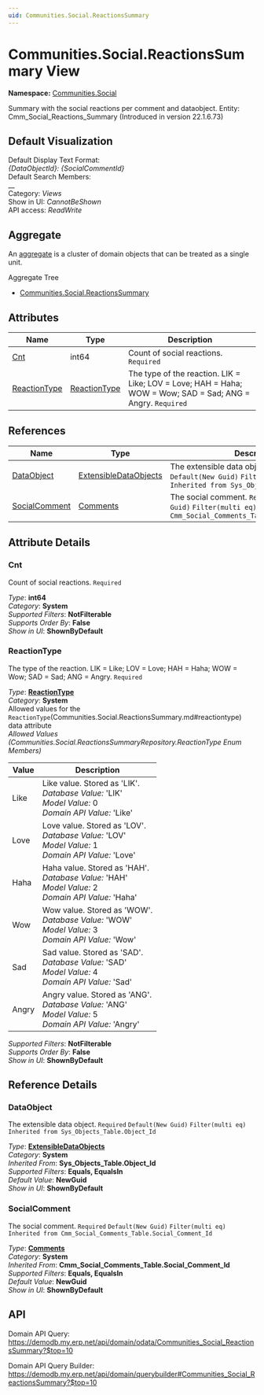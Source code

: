 ```yaml
---
uid: Communities.Social.ReactionsSummary
---
```

# Communities.Social.ReactionsSummary View

**Namespace:** [Communities.Social](Communities.Social.md)  

Summary with the social reactions per comment and dataobject. Entity: Cmm_Social_Reactions_Summary (Introduced in version 22.1.6.73)

## Default Visualization
Default Display Text Format:  
_{DataObjectId}: {SocialCommentId}_  
Default Search Members:  
__  
Category:  _Views_  
Show in UI:  _CannotBeShown_  
API access:  _ReadWrite_  

## Aggregate
An [aggregate](https://docs.erp.net/tech/advanced/concepts/aggregates.html) is a cluster of domain objects that can be treated as a single unit.  

Aggregate Tree  
* [Communities.Social.ReactionsSummary](Communities.Social.ReactionsSummary.md)  

## Attributes

| Name | Type | Description |
| ---- | ---- | --- |
| [Cnt](Communities.Social.ReactionsSummary.md#cnt) | int64 | Count of social reactions. `Required` 
| [ReactionType](Communities.Social.ReactionsSummary.md#reactiontype) | [ReactionType](Communities.Social.ReactionsSummary.md#reactiontype) | The type of the reaction. LIK = Like; LOV = Love; HAH = Haha; WOW = Wow; SAD = Sad; ANG = Angry. `Required` 

## References

| Name | Type | Description |
| ---- | ---- | --- |
| [DataObject](Communities.Social.ReactionsSummary.md#dataobject) | [ExtensibleDataObjects](Systems.Core.ExtensibleDataObjects.md) | The extensible data object. `Required` `Default(New Guid)` `Filter(multi eq)` `Inherited from Sys_Objects_Table.Object_Id` |
| [SocialComment](Communities.Social.ReactionsSummary.md#socialcomment) | [Comments](Communities.Social.Comments.md) | The social comment. `Required` `Default(New Guid)` `Filter(multi eq)` `Inherited from Cmm_Social_Comments_Table.Social_Comment_Id` |


## Attribute Details

### Cnt

Count of social reactions. `Required`

_Type_: **int64**  
_Category_: **System**  
_Supported Filters_: **NotFilterable**  
_Supports Order By_: **False**  
_Show in UI_: **ShownByDefault**  

### ReactionType

The type of the reaction. LIK = Like; LOV = Love; HAH = Haha; WOW = Wow; SAD = Sad; ANG = Angry. `Required`

_Type_: **[ReactionType](Communities.Social.ReactionsSummary.md#reactiontype)**  
_Category_: **System**  
Allowed values for the `ReactionType`(Communities.Social.ReactionsSummary.md#reactiontype) data attribute  
_Allowed Values (Communities.Social.ReactionsSummaryRepository.ReactionType Enum Members)_  

| Value | Description |
| ---- | --- |
| Like | Like value. Stored as 'LIK'. <br /> _Database Value:_ 'LIK' <br /> _Model Value:_ 0 <br /> _Domain API Value:_ 'Like' |
| Love | Love value. Stored as 'LOV'. <br /> _Database Value:_ 'LOV' <br /> _Model Value:_ 1 <br /> _Domain API Value:_ 'Love' |
| Haha | Haha value. Stored as 'HAH'. <br /> _Database Value:_ 'HAH' <br /> _Model Value:_ 2 <br /> _Domain API Value:_ 'Haha' |
| Wow | Wow value. Stored as 'WOW'. <br /> _Database Value:_ 'WOW' <br /> _Model Value:_ 3 <br /> _Domain API Value:_ 'Wow' |
| Sad | Sad value. Stored as 'SAD'. <br /> _Database Value:_ 'SAD' <br /> _Model Value:_ 4 <br /> _Domain API Value:_ 'Sad' |
| Angry | Angry value. Stored as 'ANG'. <br /> _Database Value:_ 'ANG' <br /> _Model Value:_ 5 <br /> _Domain API Value:_ 'Angry' |

_Supported Filters_: **NotFilterable**  
_Supports Order By_: **False**  
_Show in UI_: **ShownByDefault**  


## Reference Details

### DataObject

The extensible data object. `Required` `Default(New Guid)` `Filter(multi eq)` `Inherited from Sys_Objects_Table.Object_Id`

_Type_: **[ExtensibleDataObjects](Systems.Core.ExtensibleDataObjects.md)**  
_Category_: **System**  
_Inherited From_: **Sys_Objects_Table.Object_Id**  
_Supported Filters_: **Equals, EqualsIn**  
_Default Value_: **NewGuid**  
_Show in UI_: **ShownByDefault**  

### SocialComment

The social comment. `Required` `Default(New Guid)` `Filter(multi eq)` `Inherited from Cmm_Social_Comments_Table.Social_Comment_Id`

_Type_: **[Comments](Communities.Social.Comments.md)**  
_Category_: **System**  
_Inherited From_: **Cmm_Social_Comments_Table.Social_Comment_Id**  
_Supported Filters_: **Equals, EqualsIn**  
_Default Value_: **NewGuid**  
_Show in UI_: **ShownByDefault**  


## API

Domain API Query:
<https://demodb.my.erp.net/api/domain/odata/Communities_Social_ReactionsSummary?$top=10>

Domain API Query Builder:
<https://demodb.my.erp.net/api/domain/querybuilder#Communities_Social_ReactionsSummary?$top=10>

